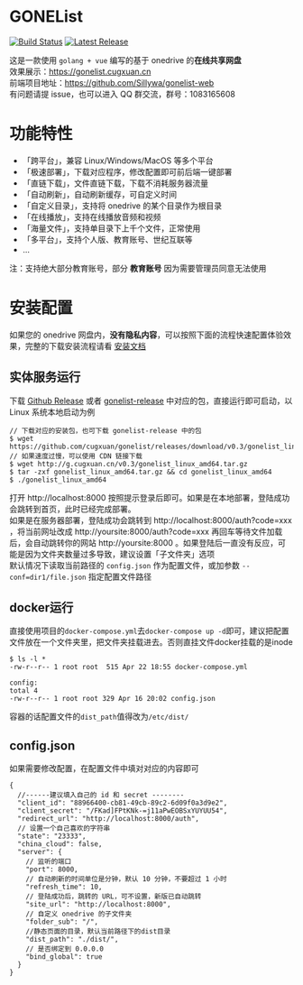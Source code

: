 # GONEList

[![Build Status](https://travis-ci.org/cugxuan/gonelist.svg)](https://travis-ci.org/cugxuan/gonelist)
[![Latest Release](https://img.shields.io/github/release/cugxuan/gonelist.svg)](../../releases)

这是一款使用 `golang + vue` 编写的基于 onedrive 的**在线共享网盘**  
效果展示：https://gonelist.cugxuan.cn  
前端项目地址：https://github.com/Sillywa/gonelist-web  
有问题请提 issue，也可以进入 QQ 群交流，群号：1083165608

# 功能特性

- 「跨平台」，兼容 Linux/Windows/MacOS 等多个平台
- 「极速部署」，下载对应程序，修改配置即可前后端一键部署
- 「直链下载」，文件直链下载，下载不消耗服务器流量
- 「自动刷新」，自动刷新缓存，可自定义时间
- 「自定义目录」，支持将 onedrive 的某个目录作为根目录
- 「在线播放」，支持在线播放音频和视频
- 「海量文件」，支持单目录下上千个文件，正常使用
- 「多平台」，支持个人版、教育账号、世纪互联等
- ...

注：支持绝大部分教育账号，部分 **教育账号** 因为需要管理员同意无法使用

# 安装配置

如果您的 onedrive 网盘内，**没有隐私内容**，可以按照下面的流程快速配置体验效果，完整的下载安装流程请看 [安装文档](https://github.com/cugxuan/gonelist/wiki/Install)  

## 实体服务运行
下载 [Github Release](https://github.com/cugxuan/GOIndex/releases) 或者 [gonelist-release](https://gonelist.cugxuan.cn/#/gonelist-release) 中对应的包，直接运行即可启动，以 Linux 系统本地启动为例
```
// 下载对应的安装包，也可下载 gonelist-release 中的包
$ wget https://github.com/cugxuan/gonelist/releases/download/v0.3/gonelist_linux_amd64.tar.gz
// 如果速度过慢，可以使用 CDN 链接下载
$ wget http://g.cugxuan.cn/v0.3/gonelist_linux_amd64.tar.gz
$ tar -zxf gonelist_linux_amd64.tar.gz && cd gonelist_linux_amd64
$ ./gonelist_linux_amd64
```
打开 http://localhost:8000 按照提示登录后即可。如果是在本地部署，登陆成功会跳转到首页，此时已经完成部署。  
如果是在服务器部署，登陆成功会跳转到 http://localhost:8000/auth?code=xxx ，将当前网址改成 http://yoursite:8000/auth?code=xxx 再回车等待文件加载后，会自动跳转你的网站 http://yoursite:8000 。如果登陆后一直没有反应，可能是因为文件夹数量过多导致，建议设置「子文件夹」选项  
默认情况下读取当前路径的 `config.json` 作为配置文件，或加参数 `--conf=dir1/file.json` 指定配置文件路径

## docker运行

直接使用项目的`docker-compose.yml`去`docker-compose up -d`即可，建议把配置文件放在一个文件夹里，把文件夹挂载进去。否则直挂文件docker挂载的是inode

```
$ ls -l *
-rw-r--r-- 1 root root  515 Apr 22 18:55 docker-compose.yml

config:
total 4
-rw-r--r-- 1 root root 329 Apr 16 20:02 config.json
```

容器的话配置文件的`dist_path`值得改为`/etc/dist/`

## config.json

如果需要修改配置，在配置文件中填对对应的内容即可
```
{
  //------建议填入自己的 id 和 secret --------
  "client_id": "88966400-cb81-49cb-89c2-6d09f0a3d9e2",
  "client_secret": "/FKad]FPtKNk-=j11aPwEOBSxYUYUU54",
  "redirect_url": "http://localhost:8000/auth",
  // 设置一个自己喜欢的字符串
  "state": "23333",
  "china_cloud": false,
  "server": {
    // 监听的端口
    "port": 8000,
    // 自动刷新的时间单位是分钟，默认 10 分钟，不要超过 1 小时
    "refresh_time": 10,
    // 登陆成功后，跳转的 URL，可不设置，新版已自动跳转
    "site_url": "http://localhost:8000",
    // 自定义 onedrive 的子文件夹
    "folder_sub": "/",
    //静态页面的目录，默认当前路径下的dist目录
    "dist_path": "./dist/",
    // 是否绑定到 0.0.0.0
    "bind_global": true
  }
}
```